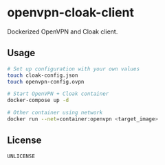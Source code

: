 # openvpn-cloak-client

Dockerized OpenVPN and Cloak client.

## Usage

```bash
# Set up configuration with your own values
touch cloak-config.json
touch openvpn-config.ovpn

# Start OpenVPN + Cloak container
docker-compose up -d

# Other container using network
docker run --net=container:openvpn <target_image>
```

## License

`UNLICENSE`
